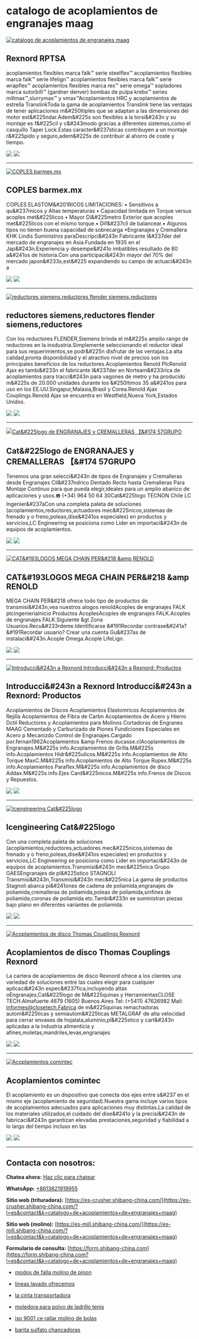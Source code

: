 # catalogo de acoplamientos de engranajes maag

<a href="https://swt.shibang-china.com/?l=es&img&k=catalogo+de+acoplamientos+de+engranajes+maag" target="_blank">![catalogo de acoplamientos de engranajes maag](http://static.shibang-china.com/all-800x300/1193.jpg)</a>

## Rexnord RPTSA
acoplamientos flexibles marca falk™ serie steelflex™ acoplamientos flexibles marca falk™ serie lifelign™ acoplamientos flexibles marca falk™ serie wrapflex™ acoplamientos flexibles marca rex™ serie omega™ sopladores marca sutorbilt™ (gardner denver) bombas de pulpa krebs™ series millmax™,slurrymax™ y vmax™Acoplamientos HRC y acoplamientos de estrella TranslinkToda la gama de acoplamientos Translink tiene las ventajas de tener aplicaciones m&#250ltiples que se adaptan a las dimensiones del motor est&#225ndar.Adem&#225s son flexibles a la torsi&#243n y su montaje es f&#225cil y c&#243modo gracias a diferentes sistemas,como el casquillo Taper Lock.Estas caracter&#237sticas contribuyen a un montaje r&#225pido y seguro,adem&#225s de contribuir al ahorro de coste y tiempo.


<a href="https://whatsapp.shibangsoft.com/WhatsApp.php" target="_blank" title="WhatsApp">![](http://static.shibang-china.com/icon/whatsapp.png)</a> <a href="https://swt.shibang-china.com/?l=es&icon&k=catalogo+de+acoplamientos+de+engranajes+maag" target="_blank">![](http://static.shibang-china.com/icon/chat-es.png)</a>

---

<a href="https://swt.shibang-china.com/?l=es&img&k=catalogo+de+acoplamientos+de+engranajes+maag" target="_blank">![COPLES barmex.mx](http://static.shibang-china.com/all-800x300/640.jpg)</a>

## COPLES barmex.mx
COPLES ELASTOM&#201RICOS LIMITACIONES: • Sensitivos a qu&#237micos y Altas temperaturas • Capacidad limitada en Torque versus acoples met&#225licos • Mayor Di&#225metro Exterior que acoples met&#225licos con el mismo torque.• Dif&#237cil de balancear.• Algunos tipos no tienen buena capacidad de sobrecarga •Engranajes y Cremallera KHK Lindis Suministros paraDescripci&#243n Fabricante l&#237der del mercado de engranajes en Asia.Fundada en 1935 en el Jap&#243n.Experiencia y desempe&#241o imbatibles resultado de 80 a&#241os de historia.Con una participaci&#243n mayor del 70% del mercado japon&#233s,est&#225 expandiendo su campo de actuaci&#243n a


<a href="https://whatsapp.shibangsoft.com/WhatsApp.php" target="_blank" title="WhatsApp">![](http://static.shibang-china.com/icon/whatsapp.png)</a> <a href="https://swt.shibang-china.com/?l=es&icon&k=catalogo+de+acoplamientos+de+engranajes+maag" target="_blank">![](http://static.shibang-china.com/icon/chat-es.png)</a>

---

<a href="https://swt.shibang-china.com/?l=es&img&k=catalogo+de+acoplamientos+de+engranajes+maag" target="_blank">![reductores siemens,reductores flender siemens,reductores](http://static.shibang-china.com/all-800x300/1507.jpg)</a>

## reductores siemens,reductores flender siemens,reductores
Con los reductores FLENDER,Siemens brinda el m&#225s amplio rango de reductores en la insdustria.Simplemente seleccionando el reductor ideal para sus requerimientos,se podr&#225n disfrutar de las ventajas.La alta calidad,pronta disponibilidad y el atractivo nivel de precios son los principales beneficios de los reductores.Acoplamientos Renold PlcRenold Ajax es tambi&#233n el fabricante l&#237der en Norteam&#233rica de acoplamientos para tracci&#243n para vagones de metro y ha producido m&#225s de 20.000 unidades durante los &#250ltimos 35 a&#241os para uso en los EE.UU.Singapur,Malasia,Brasil y Corea.Renold Ajax Couplings.Renold Ajax se encuentra en Westfield,Nueva York,Estados Unidos.


<a href="https://whatsapp.shibangsoft.com/WhatsApp.php" target="_blank" title="WhatsApp">![](http://static.shibang-china.com/icon/whatsapp.png)</a> <a href="https://swt.shibang-china.com/?l=es&icon&k=catalogo+de+acoplamientos+de+engranajes+maag" target="_blank">![](http://static.shibang-china.com/icon/chat-es.png)</a>

---

<a href="https://swt.shibang-china.com/?l=es&img&k=catalogo+de+acoplamientos+de+engranajes+maag" target="_blank">![Cat&#225logo de ENGRANAJES y CREMALLERAS 【&#174 57GRUPO](http://static.shibang-china.com/all-800x300/926.jpg)</a>

## Cat&#225logo de ENGRANAJES y CREMALLERAS 【&#174 57GRUPO
Tenemos una gran selecci&#243n de tipos de Engranajes y Cremalleras desde Engranajes Cil&#237ndrico Dentado Recto hasta Cremalleras Para Montaje Continuo para que pueda elegir,ideales para un amplio abanico de aplicaciones y usos.☎️ (+34) 964 50 64 30Cat&#225logo TECNON Chile LC Ingenier&#237aCon una completa paleta de soluciones (acoplamientos,reductores,actuadores mec&#225nicos,sistemas de frenado y o freno,poleas,dise&#241os especiales) en productos y servicios,LC Engineering se posiciona como Lider en importaci&#243n de equipos de acoplamientos.


<a href="https://whatsapp.shibangsoft.com/WhatsApp.php" target="_blank" title="WhatsApp">![](http://static.shibang-china.com/icon/whatsapp.png)</a> <a href="https://swt.shibang-china.com/?l=es&icon&k=catalogo+de+acoplamientos+de+engranajes+maag" target="_blank">![](http://static.shibang-china.com/icon/chat-es.png)</a>

---

<a href="https://swt.shibang-china.com/?l=es&img&k=catalogo+de+acoplamientos+de+engranajes+maag" target="_blank">![CAT&#193LOGOS MEGA CHAIN PER&#218 &amp RENOLD](http://static.shibang-china.com/all-800x300/675.jpg)</a>

## CAT&#193LOGOS MEGA CHAIN PER&#218 &amp RENOLD
MEGA CHAIN PER&#218 ofrece todo tipo de productos de transmisi&#243n,vea nuestros alogos renoldAcoples de engranajes FALK ptcingenieriaInicio Productos AcoplesAcoples de engranajes FALK.Acoples de engranajes FALK.Siguiente &gt Zona Usuarios.Recu&#233rdeme.Identificarse &#191Recordar contrase&#241a? &#191Recordar usuario? Crear una cuenta Gu&#237as de instalaci&#243n.Acople Omega.Acople LifeLign.


<a href="https://whatsapp.shibangsoft.com/WhatsApp.php" target="_blank" title="WhatsApp">![](http://static.shibang-china.com/icon/whatsapp.png)</a> <a href="https://swt.shibang-china.com/?l=es&icon&k=catalogo+de+acoplamientos+de+engranajes+maag" target="_blank">![](http://static.shibang-china.com/icon/chat-es.png)</a>

---

<a href="https://swt.shibang-china.com/?l=es&img&k=catalogo+de+acoplamientos+de+engranajes+maag" target="_blank">![Introducci&#243n a Rexnord Introducci&#243n a Rexnord: Productos](http://static.shibang-china.com/all-800x300/561.jpg)</a>

## Introducci&#243n a Rexnord Introducci&#243n a Rexnord: Productos
Acoplamientos de Discos Acoplamientos Elastomricos Acoplamientos de Rejilla Acoplamientos de Fibra de Carbn Acoplamientos de Acero y Hierro Dctil Reductores y Acoplamientos para Molinos Cortadoras de Engranes MAAG Cementado y Carburizado de Piones Fundiciones Especiales en Acero p Mecanizdo Control de Engranajes.Cargado por.fernan1962Acoplamientos &amp Frenos ducasse.clAcoplamientos de Engranajes.M&#225s info.Acoplamientos de Grilla.M&#225s info.Acoplamientos Hidr&#225ulicos.M&#225s info.Acoplamientos de Alto Torque MaxC.M&#225s info.Acoplamientos de Alto Torque Rupex.M&#225s info.Acoplamientos Paraflex.M&#225s info.Acoplamientos de disco Addax.M&#225s info.Ejes Card&#225nicos.M&#225s info.Frenos de Discos y Repuestos.


<a href="https://whatsapp.shibangsoft.com/WhatsApp.php" target="_blank" title="WhatsApp">![](http://static.shibang-china.com/icon/whatsapp.png)</a> <a href="https://swt.shibang-china.com/?l=es&icon&k=catalogo+de+acoplamientos+de+engranajes+maag" target="_blank">![](http://static.shibang-china.com/icon/chat-es.png)</a>

---

<a href="https://swt.shibang-china.com/?l=es&img&k=catalogo+de+acoplamientos+de+engranajes+maag" target="_blank">![lcengineering Cat&#225logo](http://static.shibang-china.com/all-800x300/64.jpg)</a>

## lcengineering Cat&#225logo
Con una completa paleta de soluciones (acoplamientos,reductores,actuadores mec&#225nicos,sistemas de frenado y o freno,poleas,dise&#241os especiales) en productos y servicios,LC Engineering se posiciona como Lider en importaci&#243n de equipos de acoplamientos.Transmisi&#243n mec&#225nica Grupo GAESEngranajes de pl&#225stico STAGNOLI Transmisi&#243n,Transmisi&#243n mec&#225nica La gama de productos Stagnoli abarca pi&#241ones de cadena de poliamida,engranajes de poliamida,cremalleras de poliamida,poleas de poliamida,sinfines de poliamida,coronas de poliamida etc.Tambi&#233n se suministran piezas bajo plano en diferentes variantes de poliamida.


<a href="https://whatsapp.shibangsoft.com/WhatsApp.php" target="_blank" title="WhatsApp">![](http://static.shibang-china.com/icon/whatsapp.png)</a> <a href="https://swt.shibang-china.com/?l=es&icon&k=catalogo+de+acoplamientos+de+engranajes+maag" target="_blank">![](http://static.shibang-china.com/icon/chat-es.png)</a>

---

<a href="https://swt.shibang-china.com/?l=es&img&k=catalogo+de+acoplamientos+de+engranajes+maag" target="_blank">![Acoplamientos de disco Thomas Couplings Rexnord](http://static.shibang-china.com/all-800x300/1331.jpg)</a>

## Acoplamientos de disco Thomas Couplings Rexnord
La cartera de acoplamientos de disco Rexnord ofrece a los clientes una variedad de soluciones entre las cuales elegir para cualquier aplicaci&#243n espec&#237fica,incluyendo altas oEngranajes,Cat&#225logo de M&#225quinas y HerramientasCLOSE TECH.Almafuerte 4679 (1605) Buenos Aires Tel: (+5411) 47626982 Mail: informes@closetech.Fabrica de m&#225quinas remachadoras autom&#225ticas y semiautom&#225ticas METALGRAF de alta velocidad para cerrar envases de hojalata,aluminio,pl&#225stico y cart&#243n aplicadas a la industria alimenticia y afines,moletas,mandriles,levas,engranajes


<a href="https://whatsapp.shibangsoft.com/WhatsApp.php" target="_blank" title="WhatsApp">![](http://static.shibang-china.com/icon/whatsapp.png)</a> <a href="https://swt.shibang-china.com/?l=es&icon&k=catalogo+de+acoplamientos+de+engranajes+maag" target="_blank">![](http://static.shibang-china.com/icon/chat-es.png)</a>

---

<a href="https://swt.shibang-china.com/?l=es&img&k=catalogo+de+acoplamientos+de+engranajes+maag" target="_blank">![Acoplamientos comintec](http://static.shibang-china.com/all-800x300/467.jpg)</a>

## Acoplamientos comintec
El acoplamiento es un dispositivo que conecta dos ejes entre s&#237 en el mismo eje (acoplamiento de seguridad).Nuestra gama incluye varios tipos de acoplamientos adecuados para aplicaciones muy distintas.La calidad de los materiales utilizados,el cuidado del dise&#241o y la precisi&#243n de fabricaci&#243n garantizan elevadas prestaciones,seguridad y fiabilidad a lo largo del tiempo incluso en las

<a href="https://whatsapp.shibangsoft.com/WhatsApp.php" target="_blank" title="WhatsApp">![](http://static.shibang-china.com/icon/whatsapp.png)</a> <a href="https://swt.shibang-china.com/?l=es&icon&k=catalogo+de+acoplamientos+de+engranajes+maag" target="_blank">![](http://static.shibang-china.com/icon/chat-es.png)</a>

---
## Contacta con nosotros:

**Chatea ahora:** [Haz clic para chatear](https://swt.shibang-china.com?l=es&contact&k=catalogo+de+acoplamientos+de+engranajes+maag)

**WhatsApp:**  [+8613621919955](https://whatsapp.shibangsoft.com/WhatsApp.php)

**Sitio web (trituradora):** [https://es-crusher.shibang-china.com/](https://es-crusher.shibang-china.com/?l=es&contact&k=catalogo+de+acoplamientos+de+engranajes+maag)

**Sitio web (molino):** [https://es-mill.shibang-china.com/](https://es-mill.shibang-china.com/?l=es&contact&k=catalogo+de+acoplamientos+de+engranajes+maag)

**Formulario de consulta:** [https://form.shibang-china.com](https://form.shibang-china.com?l=es&contact&k=catalogo+de+acoplamientos+de+engranajes+maag)

* [modos de falla molino de pinon](../94/modos%20de%20falla%20molino%20de%20pinon.md)

* [lineas lavado ofrecemos](../83/lineas%20lavado%20ofrecemos.md)

* [la cinta transportadora](../95/la%20cinta%20transportadora.md)

* [moledora para polvo de ladrillo tenis](../89/moledora%20para%20polvo%20de%20ladrillo%20tenis.md)

* [iso 9001 ce rallar molino de bolas](../90/iso%209001%20ce%20rallar%20molino%20de%20bolas.md)

* [barita sulfato chancadoras](../91/barita%20sulfato%20chancadoras.md)